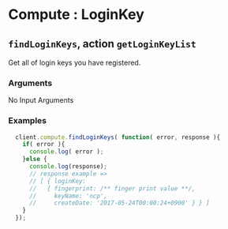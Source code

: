 # Compute : LoginKey  
## `findLoginKeys`, action `getLoginKeyList` 
Get all of login keys you have registered.

### Arguments  
 No Input Arguments
 
### Examples  
```javascript
  client.compute.findLoginKeys( function( error, response ){
    if( error ){
      console.log( error );
    }else {
      console.log(response);
      // response example =>
      // [ { loginKey:
      //   { fingerprint: /** finger print value **/,
      //     keyName: 'ncp',
      //     createDate: '2017-05-24T00:00:24+0900' } } ]
    }
  });
```
